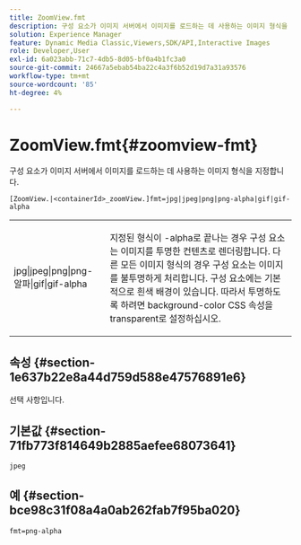 ```yaml
---
title: ZoomView.fmt
description: 구성 요소가 이미지 서버에서 이미지를 로드하는 데 사용하는 이미지 형식을 지정합니다.
solution: Experience Manager
feature: Dynamic Media Classic,Viewers,SDK/API,Interactive Images
role: Developer,User
exl-id: 6a023abb-71c7-4db5-8d05-bf0a4b1fc3a0
source-git-commit: 24667a5ebab54ba22c4a3f6b52d19d7a31a93576
workflow-type: tm+mt
source-wordcount: '85'
ht-degree: 4%

---
```


# ZoomView.fmt{#zoomview-fmt}

구성 요소가 이미지 서버에서 이미지를 로드하는 데 사용하는 이미지 형식을 지정합니다.

`[ZoomView.|<containerId>_zoomView.]fmt=jpg|jpeg|png|png-alpha|gif|gif-alpha`

<table id="table_441553CD34C94A58A9D7CBF772DEDDB6"> 
 <tbody> 
  <tr> 
   <td colname="col1"> <p> <span class="codeph"> jpg|jpeg|png|png-알파|gif|gif-alpha</span> </p> </td> 
   <td colname="col2"> <p> 지정된 형식이 <span class="codeph"> -alpha</span>로 끝나는 경우 구성 요소는 이미지를 투명한 컨텐츠로 렌더링합니다. 다른 모든 이미지 형식의 경우 구성 요소는 이미지를 불투명하게 처리합니다. 구성 요소에는 기본적으로 흰색 배경이 있습니다. 따라서 투명하도록 하려면 <span class="codeph"> background-color</span> CSS 속성을 <span class="codeph"> transparent</span>로 설정하십시오. </p> </td> 
  </tr> 
 </tbody> 
</table>

## 속성 {#section-1e637b22e8a44d759d588e47576891e6}

선택 사항입니다.

## 기본값 {#section-71fb773f814649b2885aefee68073641}

`jpeg`

## 예 {#section-bce98c31f08a4a0ab262fab7f95ba020}

`fmt=png-alpha`
